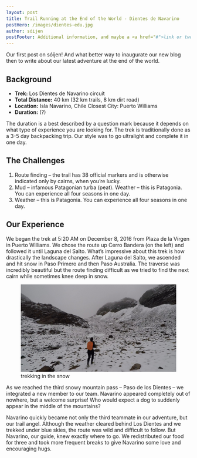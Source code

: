 ```yaml
---
layout: post
title: Trail Running at the End of the World - Dientes de Navarino
postHero: /images/dientes-edu.jpg
author: sóijen
postFooter: Additional information, and maybe a <a href="#">link or two</a>
---
```

Our first post on sóijen! And what better way to inaugurate our new blog then to write about our latest adventure at the end of the world.

<h2>Background</h2>
<ul class="post-stats bullets">
<li><strong>Trek:</strong> Los Dientes de Navarino circuit</li>
<li><strong>Total Distance:</strong> 40 km (32 km trails, 8 km dirt road)</li>
<li><strong>Location:</strong> Isla Navarino, Chile
Closest City: Puerto Williams</li>
<li><strong>Duration:</strong> (?)</li>
</ul>

The duration is a best described by a question mark because it depends on what type of experience you are looking for. The trek is traditionally done as a 3-5 day backpacking trip. Our style was to go ultralight and complete it in one day.

<h2>The Challenges</h2>
<ol>
<li>Route finding – the trail has 38 official markers and is otherwise indicated only by cairns, when you’re lucky.</li>
<li>Mud – infamous Patagonian turba (peat).
Weather – this is Patagonia. You can experience all four seasons in one day.</li>
<li>Weather – this is Patagonia. You can experience all four seasons in one day.</li>
</ol>

<h2>Our Experience</h2>

We began the trek at 5:20 AM on December 8, 2016 from Plaza de la Vírgen in Puerto Williams. We chose the route up Cerro Bandera (on the left) and followed it until Laguna del Salto. What’s impressive about this trek is how drastically the landscape changes. After Laguna del Salto, we ascended and hit snow in Paso Primero and then Paso Australia. The traverse was incredibly beautiful but the route finding difficult as we tried to find the next cairn while sometimes knee deep in snow.

<figure class="figure">
  <img class="image" src="/images/contact-us.jpg"
      alt="trekking in the snow">
     <figcaption class="img-caption">trekking in the snow </figcaption>
</figure>

As we reached the third snowy mountain pass – Paso de los Dientes – we integrated a new member to our team. Navarino appeared completely out of nowhere, but a welcome surprise! Who would expect a dog to suddenly appear in the middle of the mountains?

Navarino quickly became not only the third teammate in our adventure, but our trail angel. Although the weather cleared behind Los Dientes and we trekked under blue skies, the route was wild and difficult to follow. But Navarino, our guide, knew exactly where to go. We redistributed our food for three and took more frequent breaks to give Navarino some love and encouraging hugs.
